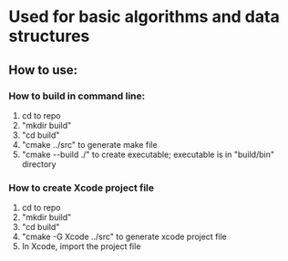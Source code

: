 # Used for basic algorithms and data structures

## How to use:

### How to build in command line:
1. cd to repo
2. "mkdir build"
3. "cd build"
4. "cmake ../src" to generate make file
5. "cmake --build ./" to create executable; executable is in "build/bin" directory

### How to create Xcode project file
1. cd to repo
2. "mkdir build"
3. "cd build"
4. "cmake -G Xcode ../src" to generate xcode project file
5. In Xcode, import the project file
